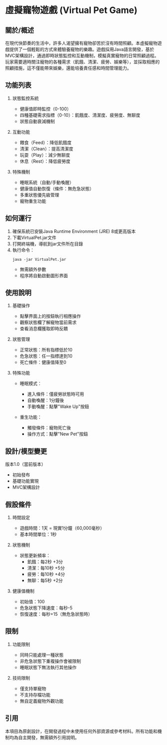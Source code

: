 # 虛擬寵物遊戲 (Virtual Pet Game)

## 關於/概述
在現代快節奏的生活中，許多人渴望擁有寵物卻苦於沒有時間照顧。本虛擬寵物遊戲提供了一個輕鬆的方式來體驗養寵物的樂趣。遊戲採用Java語言開發，基於MVC架構設計，通過即時狀態監控和互動機制，模擬真實寵物的日常照顧過程。玩家需要適時關注寵物的各種需求（飢餓、清潔、疲勞、娛樂等），並採取相應的照顧措施，這不僅能帶來娛樂，還能培養責任感和時間管理能力。

## 功能列表
1. 狀態監控系統
   - 健康值即時監控（0-100）
   - 四種基礎需求指標（0-10）：飢餓度、清潔度、疲勞度、無聊度
   - 狀態自動衰減機制
   
2. 互動功能
   - 餵食（Feed）：降低飢餓度
   - 清潔（Clean）：提高清潔度
   - 玩耍（Play）：減少無聊度
   - 休息（Rest）：降低疲勞度
   
3. 特殊機制
   - 睡眠系統（自動/手動喚醒）
   - 健康值自動恢復（條件：無危急狀態）
   - 多重狀態優先級管理
   - 寵物重生功能

## 如何運行
1. 確保系統已安裝Java Runtime Environment (JRE) 8或更高版本
2. 下載VirtualPet.jar文件
3. 打開終端機，導航到jar文件所在目錄
4. 執行命令：
   ```
   java -jar VirtualPet.jar
   ```
   - 無需額外參數
   - 程序將自動啟動圖形界面

## 使用說明
1. 基礎操作
   - 點擊界面上的按鈕執行相應操作
   - 觀察狀態欄了解寵物當前需求
   - 查看消息欄獲取即時反饋

2. 狀態管理
   - 正常狀態：所有指標低於10
   - 危急狀態：任一指標達到10
   - 死亡條件：健康值降至0

3. 特殊功能
   - 睡眠模式：
     * 進入條件：僅疲勞狀態時可用
     * 自動喚醒：1分鐘後
     * 手動喚醒：點擊"Wake Up"按鈕
   
   - 重生功能：
     * 觸發條件：寵物死亡後
     * 操作方式：點擊"New Pet"按鈕

## 設計/模型變更
版本1.0（當前版本）
- 初始發布
- 基礎功能實現
- MVC架構設計

## 假設條件
1. 時間設定
   - 遊戲時間：1天 = 現實1分鐘（60,000毫秒）
   - 基本時間單位：1秒

2. 狀態機制
   - 狀態更新頻率：
     * 飢餓：每2秒 +3分
     * 清潔：每10秒 +5分
     * 疲勞：每10秒 +4分
     * 無聊：每5秒 +2分

3. 健康值機制
   - 初始值：100
   - 危急狀態下降速度：每秒-5
   - 恢復速度：每秒+15（無危急狀態時）

## 限制
1. 功能限制
   - 同時只能處理一種狀態
   - 非危急狀態下重複操作會被限制
   - 睡眠狀態下無法執行其他操作

2. 技術限制
   - 僅支持單寵物
   - 不支持存檔功能
   - 無自定義寵物外觀功能

## 引用
本項目為原創設計，在開發過程中未使用任何外部資源或參考材料。所有功能和機制均為自主開發，無需額外引用說明。 